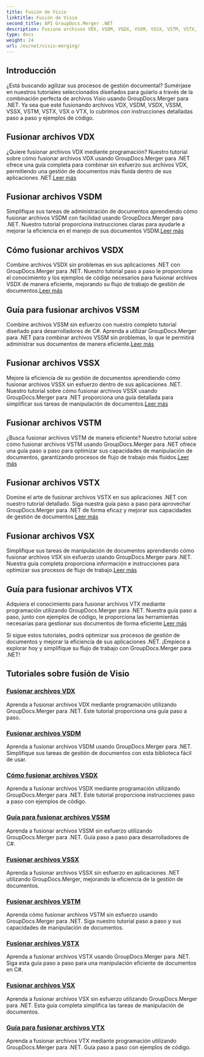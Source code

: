 ```yaml
---
title: Fusión de Visio
linktitle: Fusión de Visio
second_title: API GroupDocs.Merger .NET
description: Fusione archivos VDX, VSDM, VSDX, VSSM, VSSX, VSTM, VSTX, VSX, VTX fácilmente utilizando GroupDocs.Merger para .NET. Tutoriales paso a paso para fusionar documentos sin problemas.
type: docs
weight: 24
url: /es/net/visio-merging/
---
```


## Introducción

¿Está buscando agilizar sus procesos de gestión documental? Sumérjase en nuestros tutoriales seleccionados diseñados para guiarlo a través de la combinación perfecta de archivos Visio usando GroupDocs.Merger para .NET. Ya sea que esté fusionando archivos VDX, VSDM, VSDX, VSSM, VSSX, VSTM, VSTX, VSX o VTX, lo cubrimos con instrucciones detalladas paso a paso y ejemplos de código.

## Fusionar archivos VDX

 ¿Quiere fusionar archivos VDX mediante programación? Nuestro tutorial sobre cómo fusionar archivos VDX usando GroupDocs.Merger para .NET ofrece una guía completa para combinar sin esfuerzo sus archivos VDX, permitiendo una gestión de documentos más fluida dentro de sus aplicaciones .NET.[Leer más](./merge-vdx-files/)

## Fusionar archivos VSDM

Simplifique sus tareas de administración de documentos aprendiendo cómo fusionar archivos VSDM con facilidad usando GroupDocs.Merger para .NET. Nuestro tutorial proporciona instrucciones claras para ayudarle a mejorar la eficiencia en el manejo de sus documentos VSDM.[Leer más](./merging-vsdm-files/)

## Cómo fusionar archivos VSDX

 Combine archivos VSDX sin problemas en sus aplicaciones .NET con GroupDocs.Merger para .NET. Nuestro tutorial paso a paso le proporciona el conocimiento y los ejemplos de código necesarios para fusionar archivos VSDX de manera eficiente, mejorando su flujo de trabajo de gestión de documentos.[Leer más](./how-to-merge-vsdx-files/)

## Guía para fusionar archivos VSSM

 Combine archivos VSSM sin esfuerzo con nuestro completo tutorial diseñado para desarrolladores de C#. Aprenda a utilizar GroupDocs.Merger para .NET para combinar archivos VSSM sin problemas, lo que le permitirá administrar sus documentos de manera eficiente.[Leer más](./guide-merging-vssm-files/)

## Fusionar archivos VSSX

Mejore la eficiencia de su gestión de documentos aprendiendo cómo fusionar archivos VSSX sin esfuerzo dentro de sus aplicaciones .NET. Nuestro tutorial sobre cómo fusionar archivos VSSX usando GroupDocs.Merger para .NET proporciona una guía detallada para simplificar sus tareas de manipulación de documentos.[Leer más](./merging-vssx-files/)

## Fusionar archivos VSTM

 ¿Busca fusionar archivos VSTM de manera eficiente? Nuestro tutorial sobre cómo fusionar archivos VSTM usando GroupDocs.Merger para .NET ofrece una guía paso a paso para optimizar sus capacidades de manipulación de documentos, garantizando procesos de flujo de trabajo más fluidos.[Leer más](./merge-vstm-files/)

## Fusionar archivos VSTX

 Domine el arte de fusionar archivos VSTX en sus aplicaciones .NET con nuestro tutorial detallado. Siga nuestra guía paso a paso para aprovechar GroupDocs.Merger para .NET de forma eficaz y mejorar sus capacidades de gestión de documentos.[Leer más](./merging-vstx-files/)

## Fusionar archivos VSX

Simplifique sus tareas de manipulación de documentos aprendiendo cómo fusionar archivos VSX sin esfuerzo usando GroupDocs.Merger para .NET. Nuestra guía completa proporciona información e instrucciones para optimizar sus procesos de flujo de trabajo.[Leer más](./merge-vsx-files/)

## Guía para fusionar archivos VTX

 Adquiera el conocimiento para fusionar archivos VTX mediante programación utilizando GroupDocs.Merger para .NET. Nuestra guía paso a paso, junto con ejemplos de código, le proporciona las herramientas necesarias para gestionar sus documentos de forma eficiente.[Leer más](./guide-merging-vtx-files/)

Si sigue estos tutoriales, podrá optimizar sus procesos de gestión de documentos y mejorar la eficiencia de sus aplicaciones .NET. ¡Empiece a explorar hoy y simplifique su flujo de trabajo con GroupDocs.Merger para .NET!
## Tutoriales sobre fusión de Visio
### [Fusionar archivos VDX](./merge-vdx-files/)
Aprenda a fusionar archivos VDX mediante programación utilizando GroupDocs.Merger para .NET. Este tutorial proporciona una guía paso a paso.
### [Fusionar archivos VSDM](./merging-vsdm-files/)
Aprenda a fusionar archivos VSDM usando GroupDocs.Merger para .NET. Simplifique sus tareas de gestión de documentos con esta biblioteca fácil de usar.
### [Cómo fusionar archivos VSDX](./how-to-merge-vsdx-files/)
Aprenda a fusionar archivos VSDX mediante programación utilizando GroupDocs.Merger para .NET. Este tutorial proporciona instrucciones paso a paso con ejemplos de código.
### [Guía para fusionar archivos VSSM](./guide-merging-vssm-files/)
Aprenda a fusionar archivos VSSM sin esfuerzo utilizando GroupDocs.Merger para .NET. Guía paso a paso para desarrolladores de C#.
### [Fusionar archivos VSSX](./merging-vssx-files/)
Aprenda a fusionar archivos VSSX sin esfuerzo en aplicaciones .NET utilizando GroupDocs.Merger, mejorando la eficiencia de la gestión de documentos.
### [Fusionar archivos VSTM](./merge-vstm-files/)
Aprenda cómo fusionar archivos VSTM sin esfuerzo usando GroupDocs.Merger para .NET. Siga nuestro tutorial paso a paso y sus capacidades de manipulación de documentos.
### [Fusionar archivos VSTX](./merging-vstx-files/)
Aprenda a fusionar archivos VSTX usando GroupDocs.Merger para .NET. Siga esta guía paso a paso para una manipulación eficiente de documentos en C#.
### [Fusionar archivos VSX](./merge-vsx-files/)
Aprenda a fusionar archivos VSX sin esfuerzo utilizando GroupDocs.Merger para .NET. Esta guía completa simplifica las tareas de manipulación de documentos.
### [Guía para fusionar archivos VTX](./guide-merging-vtx-files/)
Aprenda a fusionar archivos VTX mediante programación utilizando GroupDocs.Merger para .NET. Guía paso a paso con ejemplos de código.